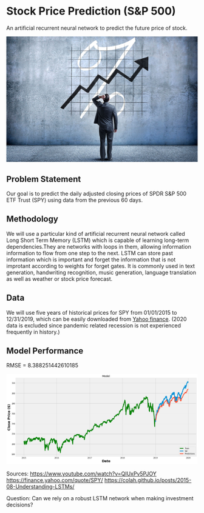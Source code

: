 # Stock Price Prediction (S&P 500)

An artificial recurrent neural network to predict the future price of stock.

![forecast](./img/forecast.jpg)

## Problem Statement
Our goal is to predict the daily adjusted closing prices of SPDR S&P 500 ETF Trust (SPY) using data from the previous 60 days.

## Methodology
We will use a particular kind of artificial recurrent neural network called Long Short Term Memory (LSTM) which is capable of learning long-term dependencies.They are networks with loops in them, allowing information information to flow from one step to the next. LSTM can store past information which is important and forget the information that is not improtant according to weights for forget gates. It is commonly used in text generation, handwriting recognition, music generation, language translation as well as weather or stock price forecast.

## Data
We will use five years of historical prices for SPY from 01/01/2015 to 12/31/2019, which can be easily downloaded from [Yahoo finance](https://finance.yahoo.com/quote/SPY?p=SPY).
(2020 data is excluded since pandemic related recession is not experienced frequently in history.)

## Model Performance

RMSE = 8.388251442610185

![predictions](./img/preds.png)

Sources:
https://www.youtube.com/watch?v=QIUxPv5PJOY
https://finance.yahoo.com/quote/SPY/
https://colah.github.io/posts/2015-08-Understanding-LSTMs/


Question: Can we rely on a robust LSTM network when making investment decisions?
